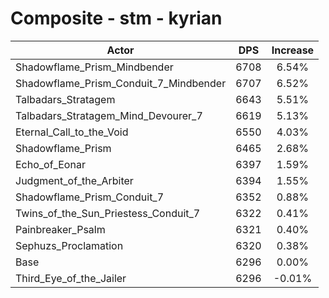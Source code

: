 # Composite - stm - kyrian
| Actor | DPS | Increase |
|---|:---:|:---:|
|Shadowflame_Prism_Mindbender|6708|6.54%|
|Shadowflame_Prism_Conduit_7_Mindbender|6707|6.52%|
|Talbadars_Stratagem|6643|5.51%|
|Talbadars_Stratagem_Mind_Devourer_7|6619|5.13%|
|Eternal_Call_to_the_Void|6550|4.03%|
|Shadowflame_Prism|6465|2.68%|
|Echo_of_Eonar|6397|1.59%|
|Judgment_of_the_Arbiter|6394|1.55%|
|Shadowflame_Prism_Conduit_7|6352|0.88%|
|Twins_of_the_Sun_Priestess_Conduit_7|6322|0.41%|
|Painbreaker_Psalm|6321|0.40%|
|Sephuzs_Proclamation|6320|0.38%|
|Base|6296|0.00%|
|Third_Eye_of_the_Jailer|6296|-0.01%|

